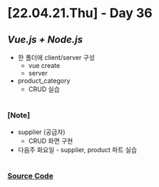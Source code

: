 # [22.04.21.Thu] - Day 36

## _Vue.js + Node.js_

- 한 폴더에 client/server 구성
  - vue create
  - server
- product_category
  - CRUD 실습

#

### [Note]

- supplier (공급자)
  - CRUD 화면 구현
- 다음주 화요일 - supplier, product 파트 실습

#

### [Source Code](https://github.com/ding-co/developer-dignity/tree/main/boot-camp/practice/April/day36)
